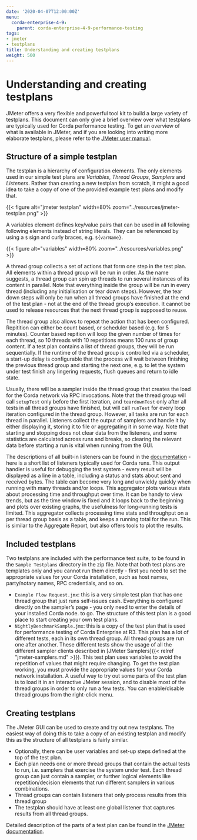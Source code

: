 ```yaml
---
date: '2020-04-07T12:00:00Z'
menu:
  corda-enterprise-4-9:
    parent: corda-enterprise-4-9-performance-testing
tags:
- jmeter
- testplans
title: Understanding and creating testplans
weight: 500
---
```



# Understanding and creating testplans

JMeter offers a very flexible and powerful tool kit to build a large variety of testplans. This document can only give
a brief overview over what testplans are typically used for Corda performance testing. To get an overview of what is
available in JMeter, and if you are looking into writing more elaborate testplans, please refer to the [JMeter user
manual](https://jmeter.apache.org/usermanual/index.html).


## Structure of a simple testplan

The testplan is a hierarchy of configuration elements. The only elements used in our simple test plans are
*Variables*, *Thread Groups*, *Samplers* and *Listeners*. Rather than creating a new testplan from scratch,
it might a good idea to take a copy of one of the provided example test plans and modify that.

{{< figure alt="jmeter testplan" width=80% zoom="../resources/jmeter-testplan.png" >}}

A variables element defines key/value pairs that can be used in all following following elements instead of string
literals. They can be referenced by using a `$` sign and curly braces, e.g. `${varName}`.

{{< figure alt="variables" width=80% zoom="../resources/variables.png" >}}


A thread group collects a set of actions that form one step in the test plan. All elements within a thread group
will be run in order. As the name suggests, a thread group can spin up threads to run several instances of its
content in parallel. Note that everything inside the group will be run in every thread (including any initialisation
or tear down steps). However, the tear down steps will only be run when all thread groups have finished at the end
of the test plan - not at the end of the thread group’s execution. It cannot be used to release resources that
the next thread group is supposed to reuse.

The thread group also allows to repeat the action that has been configured. Repitition can either be count based, or
scheduler based (e.g. for 5 minutes). Counter based repition will loop the given number of times for each thread,
so 10 threads with 10 repetitions means 100 runs of group content. If a test plan contains a list of thread groups, they will be run sequentially. If the runtime of the thread group
is controlled via a scheduler, a start-up delay is configurable that the process will wait between finishing the
previous thread group and starting the next one, e.g. to let the system under test finish any lingering requests,
flush queues and return to idle state.

Usually, there will be a sampler inside the thread group that creates the load for the Corda network via RPC
invocations. Note that the thread group will call `setupTest` only before the first iteration, and `teardownTest`
only after all tests in all thread groups have finished, but will call `runTest` for every loop iteration
configured in the thread group. However, all tasks are run for each thread in parallel. Listeners collect the output of samplers and handle it by either displaying it, storing it to file or aggregating it in some way. Note that starting and stopping does not clear data from the listeners, and some
statistics are calculated across runs and breaks, so clearing the relevant data before starting a run is vital when
running from the GUI.

The descriptions of all built-in listeners can be found in the [documentation](https://jmeter.apache.org/usermanual/component_reference.html#listeners) - here is a short list of listeners typically used for Corda runs. This output handler is useful for debugging the test system - every result will be displayed as a line in a table,
including a status and stats about sent and received bytes. The table can become very long and unwieldy quickly
when running with many threads and/or loops. This aggregator plots various stats about processing time and throughput over time. It can be handy to view
trends, but as the time window is fixed and it loops back to the beginning and plots over existing graphs,
the usefulness for long-running tests is limited. This aggregator collects processing time stats and throughput on a per thread group basis as a table, and keeps
a running total for the run. This is similar to the Aggregate Report, but also offers tools to plot the results.

## Included testplans

Two testplans are included with the performance test suite, to be found in the `Sample Testplans` directory in the zip
file. Note that both test plans are templates only and you cannot run them directly - first you need to set
the appropriate values for your Corda installation, such as host names, party/notary names, RPC credentials, and so on.

* `Example Flow Request.jmx`: this is a very simple test plan that has one thread group that just runs self-issues cash. Everything is configured directly on the sampler’s page - you only need to enter the details of your installed Corda node.
to go. The structure of this test plan is a good place to start creating your own test plans.
* `NightlyBenchmarkSample.jmx`: this is a copy of the test plan that is used for performance testing of Corda Enterprise at R3. This plan has a lot of different tests, each in its own thread group. All thread groups are run one after another. These different tests show the usage of all the different sampler clients described in [JMeter Samplers]{{< relref "jmeter-samplers.md" >}}). This test plan uses variables to avoid the repetition of values that might require changing. To get the test plan working, you must provide the appropriate values for your Corda network installation. A useful way to try out some parts of the test plan is to load it in an interactive JMeter session, and to disable most of the thread groups in order to only run a few tests. You can enable/disable thread groups from the right-click menu.


## Creating testplans

The JMeter GUI can be used to create and try out new testplans. The easiest way of doing this to take a copy of an
existing testplan and modify this as the structure of all testplans is fairly similar.


* Optionally, there can be user variables and set-up steps defined at the top of the test plan.
* Each plan needs one or more thread groups that contain the actual tests to run, i.e. samplers that exercise the system
under test. Each thread group can just contain a sampler, or further logical elements like repetition/decision elements
that run different samplers in various combinations.
* Thread groups can contain listeners that only process results from this thread group
* The testplan should have at least one global listener that captures results from all thread groups.

Detailed description of the parts of a test plan can be found in the [JMeter documentation](https://jmeter.apache.org/usermanual/test_plan.html).
